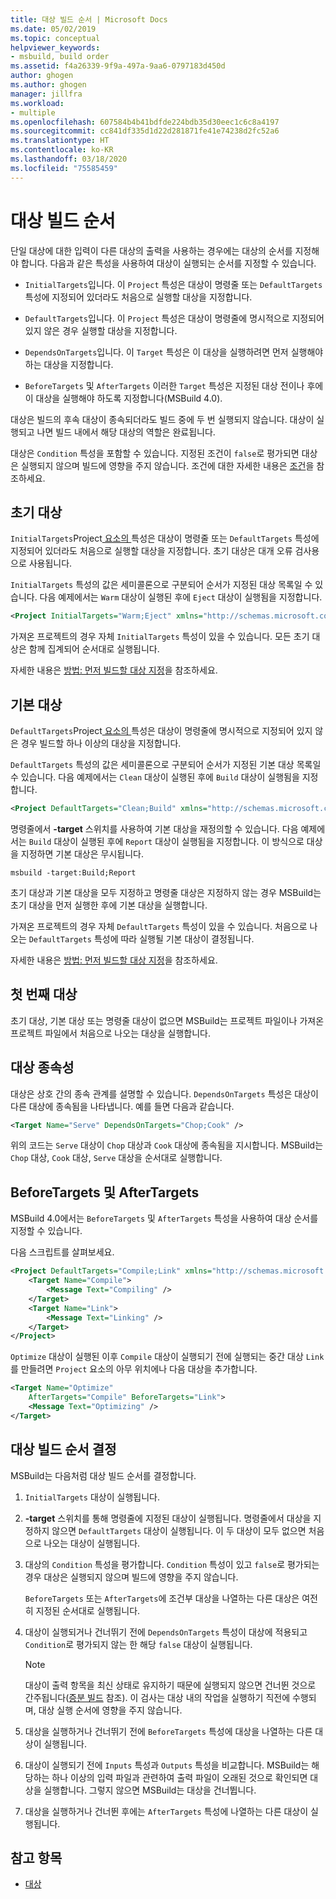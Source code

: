 ```yaml
---
title: 대상 빌드 순서 | Microsoft Docs
ms.date: 05/02/2019
ms.topic: conceptual
helpviewer_keywords:
- msbuild, build order
ms.assetid: f4a26339-9f9a-497a-9aa6-0797183d450d
author: ghogen
ms.author: ghogen
manager: jillfra
ms.workload:
- multiple
ms.openlocfilehash: 607584b4b41bdfde224bdb35d30eec1c6c8a4197
ms.sourcegitcommit: cc841df335d1d22d281871fe41e74238d2fc52a6
ms.translationtype: HT
ms.contentlocale: ko-KR
ms.lasthandoff: 03/18/2020
ms.locfileid: "75585459"
---
```

# <a name="target-build-order"></a>대상 빌드 순서

단일 대상에 대한 입력이 다른 대상의 출력을 사용하는 경우에는 대상의 순서를 지정해야 합니다. 다음과 같은 특성을 사용하여 대상이 실행되는 순서를 지정할 수 있습니다.

- `InitialTargets`입니다. 이 `Project` 특성은 대상이 명령줄 또는 `DefaultTargets` 특성에 지정되어 있더라도 처음으로 실행할 대상을 지정합니다.

- `DefaultTargets`입니다. 이 `Project` 특성은 대상이 명령줄에 명시적으로 지정되어 있지 않은 경우 실행할 대상을 지정합니다.

- `DependsOnTargets`입니다. 이 `Target` 특성은 이 대상을 실행하려면 먼저 실행해야 하는 대상을 지정합니다.

- `BeforeTargets` 및 `AfterTargets` 이러한 `Target` 특성은 지정된 대상 전이나 후에 이 대상을 실행해야 하도록 지정합니다(MSBuild 4.0).

대상은 빌드의 후속 대상이 종속되더라도 빌드 중에 두 번 실행되지 않습니다. 대상이 실행되고 나면 빌드 내에서 해당 대상의 역할은 완료됩니다.

대상은 `Condition` 특성을 포함할 수 있습니다. 지정된 조건이 `false`로 평가되면 대상은 실행되지 않으며 빌드에 영향을 주지 않습니다. 조건에 대한 자세한 내용은 [조건](../msbuild/msbuild-conditions.md)을 참조하세요.

## <a name="initial-targets"></a>초기 대상

`InitialTargets`Project[ 요소의 ](../msbuild/project-element-msbuild.md) 특성은 대상이 명령줄 또는 `DefaultTargets` 특성에 지정되어 있더라도 처음으로 실행할 대상을 지정합니다. 초기 대상은 대개 오류 검사용으로 사용됩니다.

`InitialTargets` 특성의 값은 세미콜론으로 구분되어 순서가 지정된 대상 목록일 수 있습니다. 다음 예제에서는 `Warm` 대상이 실행된 후에 `Eject` 대상이 실행됨을 지정합니다.

```xml
<Project InitialTargets="Warm;Eject" xmlns="http://schemas.microsoft.com/developer/msbuild/2003">
```

가져온 프로젝트의 경우 자체 `InitialTargets` 특성이 있을 수 있습니다. 모든 초기 대상은 함께 집계되어 순서대로 실행됩니다.

자세한 내용은 [방법: 먼저 빌드할 대상 지정](../msbuild/how-to-specify-which-target-to-build-first.md)을 참조하세요.

## <a name="default-targets"></a>기본 대상

`DefaultTargets`Project[ 요소의 ](../msbuild/project-element-msbuild.md) 특성은 대상이 명령줄에 명시적으로 지정되어 있지 않은 경우 빌드할 하나 이상의 대상을 지정합니다.

`DefaultTargets` 특성의 값은 세미콜론으로 구분되어 순서가 지정된 기본 대상 목록일 수 있습니다. 다음 예제에서는 `Clean` 대상이 실행된 후에 `Build` 대상이 실행됨을 지정합니다.

```xml
<Project DefaultTargets="Clean;Build" xmlns="http://schemas.microsoft.com/developer/msbuild/2003">
```

명령줄에서 **-target** 스위치를 사용하여 기본 대상을 재정의할 수 있습니다. 다음 예제에서는 `Build` 대상이 실행된 후에 `Report` 대상이 실행됨을 지정합니다. 이 방식으로 대상을 지정하면 기본 대상은 무시됩니다.

 `msbuild -target:Build;Report`

초기 대상과 기본 대상을 모두 지정하고 명령줄 대상은 지정하지 않는 경우 MSBuild는 초기 대상을 먼저 실행한 후에 기본 대상을 실행합니다.

가져온 프로젝트의 경우 자체 `DefaultTargets` 특성이 있을 수 있습니다. 처음으로 나오는 `DefaultTargets` 특성에 따라 실행될 기본 대상이 결정됩니다.

자세한 내용은 [방법: 먼저 빌드할 대상 지정](../msbuild/how-to-specify-which-target-to-build-first.md)을 참조하세요.

## <a name="first-target"></a>첫 번째 대상

초기 대상, 기본 대상 또는 명령줄 대상이 없으면 MSBuild는 프로젝트 파일이나 가져온 프로젝트 파일에서 처음으로 나오는 대상을 실행합니다.

## <a name="target-dependencies"></a>대상 종속성

대상은 상호 간의 종속 관계를 설명할 수 있습니다. `DependsOnTargets` 특성은 대상이 다른 대상에 종속됨을 나타냅니다. 예를 들면 다음과 같습니다.

```xml
<Target Name="Serve" DependsOnTargets="Chop;Cook" />
```

위의 코드는 `Serve` 대상이 `Chop` 대상과 `Cook` 대상에 종속됨을 지시합니다. MSBuild는 `Chop` 대상, `Cook` 대상, `Serve` 대상을 순서대로 실행합니다.

## <a name="beforetargets-and-aftertargets"></a>BeforeTargets 및 AfterTargets

MSBuild 4.0에서는 `BeforeTargets` 및 `AfterTargets` 특성을 사용하여 대상 순서를 지정할 수 있습니다.

다음 스크립트를 살펴보세요.

```xml
<Project DefaultTargets="Compile;Link" xmlns="http://schemas.microsoft.com/developer/msbuild/2003">
    <Target Name="Compile">
        <Message Text="Compiling" />
    </Target>
    <Target Name="Link">
        <Message Text="Linking" />
    </Target>
</Project>
```

`Optimize` 대상이 실행된 이후 `Compile` 대상이 실행되기 전에 실행되는 중간 대상 `Link`를 만들려면 `Project` 요소의 아무 위치에나 다음 대상을 추가합니다.

```xml
<Target Name="Optimize"
    AfterTargets="Compile" BeforeTargets="Link">
    <Message Text="Optimizing" />
</Target>
```

## <a name="determine-the-target-build-order"></a>대상 빌드 순서 결정

MSBuild는 다음처럼 대상 빌드 순서를 결정합니다.

1. `InitialTargets` 대상이 실행됩니다.

2. **-target** 스위치를 통해 명령줄에 지정된 대상이 실행됩니다. 명령줄에서 대상을 지정하지 않으면 `DefaultTargets` 대상이 실행됩니다. 이 두 대상이 모두 없으면 처음으로 나오는 대상이 실행됩니다.

3. 대상의 `Condition` 특성을 평가합니다. `Condition` 특성이 있고 `false`로 평가되는 경우 대상은 실행되지 않으며 빌드에 영향을 주지 않습니다.

   `BeforeTargets` 또는 `AfterTargets`에 조건부 대상을 나열하는 다른 대상은 여전히 지정된 순서대로 실행됩니다.

4. 대상이 실행되거나 건너뛰기 전에 `DependsOnTargets` 특성이 대상에 적용되고 `Condition`로 평가되지 않는 한 해당 `false` 대상이 실행됩니다.

   > [!NOTE]
   > 대상이 출력 항목을 최신 상태로 유지하기 때문에 실행되지 않으면 건너뛴 것으로 간주됩니다([증분 빌드](../msbuild/incremental-builds.md) 참조). 이 검사는 대상 내의 작업을 실행하기 직전에 수행되며, 대상 실행 순서에 영향을 주지 않습니다.

5. 대상을 실행하거나 건너뛰기 전에 `BeforeTargets` 특성에 대상을 나열하는 다른 대상이 실행됩니다.

6. 대상이 실행되기 전에 `Inputs` 특성과 `Outputs` 특성을 비교합니다. MSBuild는 해당하는 하나 이상의 입력 파일과 관련하여 출력 파일이 오래된 것으로 확인되면 대상을 실행합니다. 그렇지 않으면 MSBuild는 대상을 건너뜁니다.

7. 대상을 실행하거나 건너뛴 후에는 `AfterTargets` 특성에 나열하는 다른 대상이 실행됩니다.

## <a name="see-also"></a>참고 항목

- [대상](../msbuild/msbuild-targets.md)
